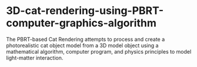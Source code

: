 # 3D-cat-rendering-using-PBRT-computer-graphics-algorithm
The PBRT-based Cat Rendering attempts to process and create a photorealistic cat object model from a 3D model object using a mathematical algorithm, computer program, and physics principles to model light-matter interaction.
